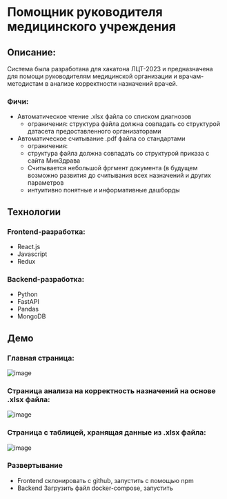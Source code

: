 # Помощник руководителя медицинского учреждения
## Описание:
Система была разработана для хакатона ЛЦТ-2023 и предназначена для помощи руководителям медицинской организации и врачам-методистам в анализе корректности назначений врачей.
### Фичи:
* Автоматическое чтение .xlsx файла со списком диагнозов
  * ограничения: структура файла должна совпадать со структурой датасета предоставленного организаторами
* Автоматическое считывание .pdf файла со стандартами 
  * ограничения: 
   * структура файла должна совпадать со структурой приказа с сайта МинЗдрава
   * Считывается небольшой фргмент документа (в будущем возможно развития до считывания всех назначений и других параметров
  * интуитивно понятные и информативные дашборды
## Технологии
### Frontend-разработка:
* React.js
* Javascript
* Redux
### Backend-разработка:
* Python
* FastAPI
* Pandas
* MongoDB
## Демо
### Главная страница:
![image](https://github.com/Zlyden-1/Medical_manager_helper/assets/118106046/59503ca1-38a3-4a91-8473-110476bde3c4)
### Страница анализа на корректность назначений на основе .xlsx файла:
![image](https://github.com/Zlyden-1/Medical_manager_helper/assets/118106046/2ebb3372-4902-4bed-8c0b-062198e026ee)
### Страница с таблицей, хранящая данные из .xlsx файла:
![image](https://github.com/Zlyden-1/Medical_manager_helper/assets/118106046/2952998b-3771-4d12-97f7-10a20cb23db4)
### Развертывание 
* Frontend
склонировать с github, запустить с помощью npm
* Backend
Загрузить файл docker-compose, запустить
